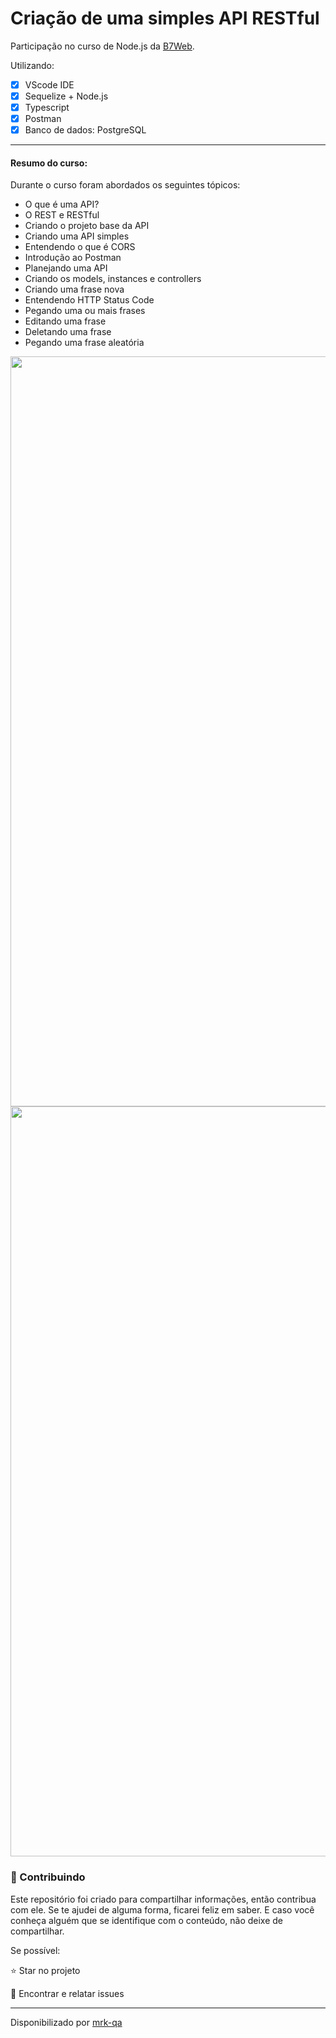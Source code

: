 # Criação de uma simples API RESTful

Participação no curso de Node.js da [B7Web](b7web.com.br/fullstack).

Utilizando:

- [x] VScode IDE
- [x] Sequelize + Node.js
- [x] Typescript
- [x] Postman
- [x] Banco de dados: PostgreSQL

***

#### Resumo do curso:

Durante o curso foram abordados os seguintes tópicos:

- O que é uma API?
- O REST e RESTful
- Criando o projeto base da API
- Criando uma API simples
- Entendendo o que é CORS
- Introdução ao Postman
- Planejando uma API
- Criando os models, instances e controllers
- Criando uma frase nova
- Entendendo HTTP Status Code
- Pegando uma ou mais frases
- Editando uma frase
- Deletando uma frase
- Pegando uma frase aleatória

<img width="1200px" align="center" src="https://i.ibb.co/sPskwvg/postman-api-phrase.png">



<img width="1200px" align="center" src="https://i.ibb.co/1KbTBS1/postgresql-api.png">



### 🤝 Contribuindo

Este repositório foi criado para compartilhar informações, então contribua com ele. Se te ajudei de alguma forma, ficarei feliz em saber. E caso você conheça alguém que se identifique com o conteúdo, não deixe de compartilhar.

Se possível:

⭐️  Star no projeto

🐛 Encontrar e relatar issues

-----------------------------------------------
Disponibilizado por [mrk-qa](https://www.linkedin.com/in/mrk-silva/)

